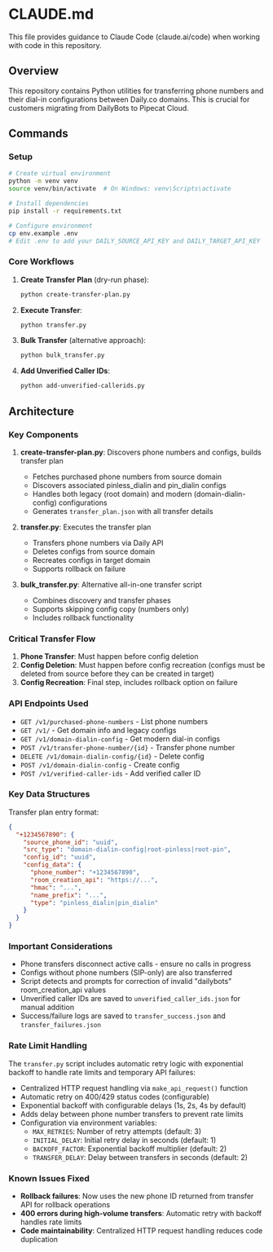 # CLAUDE.md

This file provides guidance to Claude Code (claude.ai/code) when working with code in this repository.

## Overview

This repository contains Python utilities for transferring phone numbers and their dial-in configurations between Daily.co domains. This is crucial for customers migrating from DailyBots to Pipecat Cloud.

## Commands

### Setup
```bash
# Create virtual environment
python -m venv venv
source venv/bin/activate  # On Windows: venv\Scripts\activate

# Install dependencies
pip install -r requirements.txt

# Configure environment
cp env.example .env
# Edit .env to add your DAILY_SOURCE_API_KEY and DAILY_TARGET_API_KEY
```

### Core Workflows

1. **Create Transfer Plan** (dry-run phase):
   ```bash
   python create-transfer-plan.py
   ```

2. **Execute Transfer**:
   ```bash
   python transfer.py
   ```

3. **Bulk Transfer** (alternative approach):
   ```bash
   python bulk_transfer.py
   ```

4. **Add Unverified Caller IDs**:
   ```bash
   python add-unverified-callerids.py
   ```

## Architecture

### Key Components

1. **create-transfer-plan.py**: Discovers phone numbers and configs, builds transfer plan
   - Fetches purchased phone numbers from source domain
   - Discovers associated pinless_dialin and pin_dialin configs
   - Handles both legacy (root domain) and modern (domain-dialin-config) configurations
   - Generates `transfer_plan.json` with all transfer details

2. **transfer.py**: Executes the transfer plan
   - Transfers phone numbers via Daily API
   - Deletes configs from source domain
   - Recreates configs in target domain
   - Supports rollback on failure

3. **bulk_transfer.py**: Alternative all-in-one transfer script
   - Combines discovery and transfer phases
   - Supports skipping config copy (numbers only)
   - Includes rollback functionality

### Critical Transfer Flow

1. **Phone Transfer**: Must happen before config deletion
2. **Config Deletion**: Must happen before config recreation (configs must be deleted from source before they can be created in target)
3. **Config Recreation**: Final step, includes rollback option on failure

### API Endpoints Used

- `GET /v1/purchased-phone-numbers` - List phone numbers
- `GET /v1/` - Get domain info and legacy configs
- `GET /v1/domain-dialin-config` - Get modern dial-in configs
- `POST /v1/transfer-phone-number/{id}` - Transfer phone number
- `DELETE /v1/domain-dialin-config/{id}` - Delete config
- `POST /v1/domain-dialin-config` - Create config
- `POST /v1/verified-caller-ids` - Add verified caller ID

### Key Data Structures

Transfer plan entry format:
```json
{
  "+1234567890": {
    "source_phone_id": "uuid",
    "src_type": "domain-dialin-config|root-pinless|root-pin",
    "config_id": "uuid",
    "config_data": {
      "phone_number": "+1234567890",
      "room_creation_api": "https://...",
      "hmac": "...",
      "name_prefix": "...",
      "type": "pinless_dialin|pin_dialin"
    }
  }
}
```

### Important Considerations

- Phone transfers disconnect active calls - ensure no calls in progress
- Configs without phone numbers (SIP-only) are also transferred
- Script detects and prompts for correction of invalid "dailybots" room_creation_api values
- Unverified caller IDs are saved to `unverified_caller_ids.json` for manual addition
- Success/failure logs are saved to `transfer_success.json` and `transfer_failures.json`

### Rate Limit Handling

The `transfer.py` script includes automatic retry logic with exponential backoff to handle rate limits and temporary API failures:

- Centralized HTTP request handling via `make_api_request()` function
- Automatic retry on 400/429 status codes (configurable)
- Exponential backoff with configurable delays (1s, 2s, 4s by default)
- Adds delay between phone number transfers to prevent rate limits
- Configuration via environment variables:
  - `MAX_RETRIES`: Number of retry attempts (default: 3)
  - `INITIAL_DELAY`: Initial retry delay in seconds (default: 1)
  - `BACKOFF_FACTOR`: Exponential backoff multiplier (default: 2)
  - `TRANSFER_DELAY`: Delay between transfers in seconds (default: 2)

### Known Issues Fixed

- **Rollback failures**: Now uses the new phone ID returned from transfer API for rollback operations
- **400 errors during high-volume transfers**: Automatic retry with backoff handles rate limits
- **Code maintainability**: Centralized HTTP request handling reduces code duplication